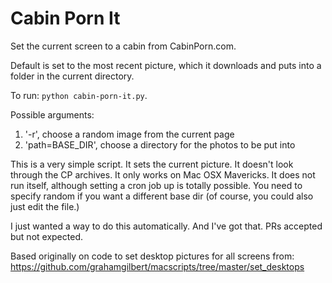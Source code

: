 Cabin Porn It
==========

Set the current screen to a cabin from CabinPorn.com.

Default is set to the most recent picture, which it downloads and puts into a
folder in the current directory.

To run: `python cabin-porn-it.py`.

Possible arguments:
  1. '-r', choose a random image from the current page
  2. 'path=BASE_DIR', choose a directory for the photos to be put into

This is a very simple script. It sets the current picture. It doesn't look through the CP archives. It only works on Mac OSX Mavericks. It does not run itself, although setting a cron job up is totally possible. You need to specify random if you want a different base dir (of course, you could also just edit the file.)

I just wanted a way to do this automatically. And I've got that. PRs accepted but not expected.

Based originally on code to set desktop pictures for all screens from:
https://github.com/grahamgilbert/macscripts/tree/master/set_desktops